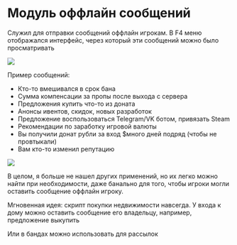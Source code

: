 # Модуль оффлайн сообщений

Служил для отправки сообщений оффлайн игрокам. В F4 меню отображался интерфейс, через который эти сообщений можно было просматривать

![](https://img.qweqwe.ovh/1638491766985.jpg)

Пример сообщений:
- Кто-то вмешивался в срок бана
- Сумма компенсации за пропы после выхода с сервера
- Предложения купить что-то из доната
- Анонсы ивентов, скидок, новых разработок
- Предложение воспользоваться Telegram/VK ботом, привязать Steam
- Рекомендации по заработку игровой валюты
- Вы получили донат рубли за вход $много дней подряд (чтобы не провтыкали)
- Вам кто-то изменил репутацию

![](https://img.qweqwe.ovh/1638491543146.jpg)

В целом, я больше не нашел других применений, но их легко можно найти при необходимости, даже банально для того, чтобы игроки могли оставить сообщение оффлайн игроку.

Мгновенная идея: скрипт покупки недвижимости навсегда. У входа к дому можно оставить сообщение его владельцу, например, предложение выкупить

Или в бандах можно использовать для рассылок
